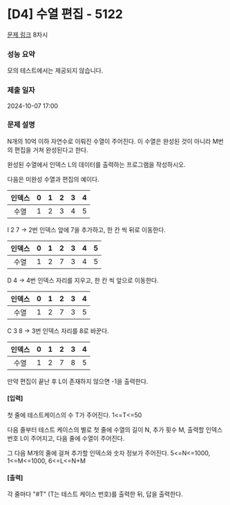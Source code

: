 # [D4] 수열 편집 - 5122

[문제 링크](https://swexpertacademy.com/main/learn/course/subjectDetail.do?courseId=AVuPDN86AAXw5UW6&subjectId=AWOVJ1r6qfkDFAWg) 8차시

### 성능 요약

모의 테스트에서는 제공되지 않습니다.

### 제출 일자

2024-10-07 17:00

### 문제 설명

N개의 10억 이하 자연수로 이뤄진 수열이 주어진다. 이 수열은 완성된 것이 아니라 M번의 편집을 거쳐 완성된다고 한다.

완성된 수열에서 인덱스 L의 데이터를 출력하는 프로그램을 작성하시오.

다음은 미완성 수열과 편집의 예이다.

| 인덱스 |  0  |  1  |  2  |  3  |  4  |
| :----: | :-: | :-: | :-: | :-: | :-: |
|  수열  |  1  |  2  |  3  |  4  |  5  |

I 2 7 -> 2번 인덱스 앞에 7을 추가하고, 한 칸 씩 뒤로 이동한다.

| 인덱스 |  0  |  1  |  2  |  3  |  4  |  5  |
| :----: | :-: | :-: | :-: | :-: | :-: | :-: |
|  수열  |  1  |  2  |  7  |  3  |  4  |  5  |

D 4 -> 4번 인덱스 자리를 지우고, 한 칸 씩 앞으로 이동한다.

| 인덱스 |  0  |  1  |  2  |  3  |  4  |
| :----: | :-: | :-: | :-: | :-: | :-: |
|  수열  |  1  |  2  |  7  |  3  |  5  |

C 3 8 -> 3번 인덱스 자리를 8로 바꾼다.

| 인덱스 |  0  |  1  |  2  |  3  |  4  |
| :----: | :-: | :-: | :-: | :-: | :-: |
|  수열  |  1  |  2  |  7  |  8  |  5  |

만약 편집이 끝난 후 L이 존재하지 않으면 -1을 출력한다.

#### [입력]

첫 줄에 테스트케이스의 수 T가 주어진다. 1<=T<=50

다음 줄부터 테스트 케이스의 별로 첫 줄에 수열의 길이 N, 추가 횟수 M, 출력할 인덱스 번호 L이 주어지고, 다음 줄에 수열이 주어진다.

그 다음 M개의 줄에 걸쳐 추가할 인덱스와 숫자 정보가 주어진다. 5<=N<=1000, 1<=M<=1000, 6<=L<=N+M

#### [출력]

각 줄마다 "#T" (T는 테스트 케이스 번호)를 출력한 뒤, 답을 출력한다.
